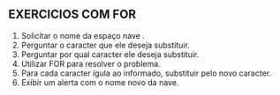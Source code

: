 ## EXERCICIOS COM FOR 

1. Solicitar o nome da espaço nave .
2. Perguntar o caracter que ele deseja substituir.
3. Perguntar por qual caracter ele deseja substituir.
4. Utilizar FOR para resolver o problema.
5. Para cada caracter igula ao informado, substituir pelo novo caracter.
6. Exibir um alerta com o nome novo da nave.